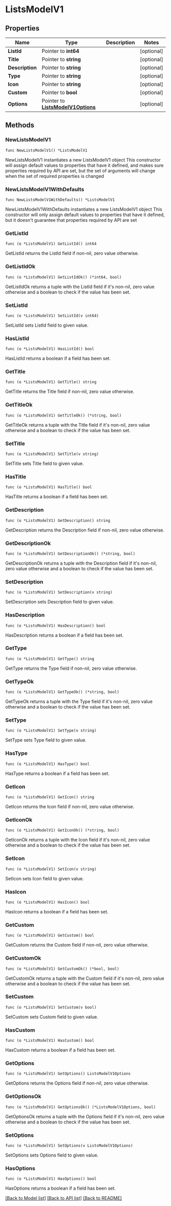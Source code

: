 # ListsModelV1

## Properties

Name | Type | Description | Notes
------------ | ------------- | ------------- | -------------
**ListId** | Pointer to **int64** |  | [optional] 
**Title** | Pointer to **string** |  | [optional] 
**Description** | Pointer to **string** |  | [optional] 
**Type** | Pointer to **string** |  | [optional] 
**Icon** | Pointer to **string** |  | [optional] 
**Custom** | Pointer to **bool** |  | [optional] 
**Options** | Pointer to [**ListsModelV1Options**](ListsModelV1Options.md) |  | [optional] 

## Methods

### NewListsModelV1

`func NewListsModelV1() *ListsModelV1`

NewListsModelV1 instantiates a new ListsModelV1 object
This constructor will assign default values to properties that have it defined,
and makes sure properties required by API are set, but the set of arguments
will change when the set of required properties is changed

### NewListsModelV1WithDefaults

`func NewListsModelV1WithDefaults() *ListsModelV1`

NewListsModelV1WithDefaults instantiates a new ListsModelV1 object
This constructor will only assign default values to properties that have it defined,
but it doesn't guarantee that properties required by API are set

### GetListId

`func (o *ListsModelV1) GetListId() int64`

GetListId returns the ListId field if non-nil, zero value otherwise.

### GetListIdOk

`func (o *ListsModelV1) GetListIdOk() (*int64, bool)`

GetListIdOk returns a tuple with the ListId field if it's non-nil, zero value otherwise
and a boolean to check if the value has been set.

### SetListId

`func (o *ListsModelV1) SetListId(v int64)`

SetListId sets ListId field to given value.

### HasListId

`func (o *ListsModelV1) HasListId() bool`

HasListId returns a boolean if a field has been set.

### GetTitle

`func (o *ListsModelV1) GetTitle() string`

GetTitle returns the Title field if non-nil, zero value otherwise.

### GetTitleOk

`func (o *ListsModelV1) GetTitleOk() (*string, bool)`

GetTitleOk returns a tuple with the Title field if it's non-nil, zero value otherwise
and a boolean to check if the value has been set.

### SetTitle

`func (o *ListsModelV1) SetTitle(v string)`

SetTitle sets Title field to given value.

### HasTitle

`func (o *ListsModelV1) HasTitle() bool`

HasTitle returns a boolean if a field has been set.

### GetDescription

`func (o *ListsModelV1) GetDescription() string`

GetDescription returns the Description field if non-nil, zero value otherwise.

### GetDescriptionOk

`func (o *ListsModelV1) GetDescriptionOk() (*string, bool)`

GetDescriptionOk returns a tuple with the Description field if it's non-nil, zero value otherwise
and a boolean to check if the value has been set.

### SetDescription

`func (o *ListsModelV1) SetDescription(v string)`

SetDescription sets Description field to given value.

### HasDescription

`func (o *ListsModelV1) HasDescription() bool`

HasDescription returns a boolean if a field has been set.

### GetType

`func (o *ListsModelV1) GetType() string`

GetType returns the Type field if non-nil, zero value otherwise.

### GetTypeOk

`func (o *ListsModelV1) GetTypeOk() (*string, bool)`

GetTypeOk returns a tuple with the Type field if it's non-nil, zero value otherwise
and a boolean to check if the value has been set.

### SetType

`func (o *ListsModelV1) SetType(v string)`

SetType sets Type field to given value.

### HasType

`func (o *ListsModelV1) HasType() bool`

HasType returns a boolean if a field has been set.

### GetIcon

`func (o *ListsModelV1) GetIcon() string`

GetIcon returns the Icon field if non-nil, zero value otherwise.

### GetIconOk

`func (o *ListsModelV1) GetIconOk() (*string, bool)`

GetIconOk returns a tuple with the Icon field if it's non-nil, zero value otherwise
and a boolean to check if the value has been set.

### SetIcon

`func (o *ListsModelV1) SetIcon(v string)`

SetIcon sets Icon field to given value.

### HasIcon

`func (o *ListsModelV1) HasIcon() bool`

HasIcon returns a boolean if a field has been set.

### GetCustom

`func (o *ListsModelV1) GetCustom() bool`

GetCustom returns the Custom field if non-nil, zero value otherwise.

### GetCustomOk

`func (o *ListsModelV1) GetCustomOk() (*bool, bool)`

GetCustomOk returns a tuple with the Custom field if it's non-nil, zero value otherwise
and a boolean to check if the value has been set.

### SetCustom

`func (o *ListsModelV1) SetCustom(v bool)`

SetCustom sets Custom field to given value.

### HasCustom

`func (o *ListsModelV1) HasCustom() bool`

HasCustom returns a boolean if a field has been set.

### GetOptions

`func (o *ListsModelV1) GetOptions() ListsModelV1Options`

GetOptions returns the Options field if non-nil, zero value otherwise.

### GetOptionsOk

`func (o *ListsModelV1) GetOptionsOk() (*ListsModelV1Options, bool)`

GetOptionsOk returns a tuple with the Options field if it's non-nil, zero value otherwise
and a boolean to check if the value has been set.

### SetOptions

`func (o *ListsModelV1) SetOptions(v ListsModelV1Options)`

SetOptions sets Options field to given value.

### HasOptions

`func (o *ListsModelV1) HasOptions() bool`

HasOptions returns a boolean if a field has been set.


[[Back to Model list]](../README.md#documentation-for-models) [[Back to API list]](../README.md#documentation-for-api-endpoints) [[Back to README]](../README.md)


